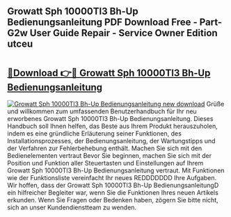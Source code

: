 ## Growatt Sph 10000Tl3 Bh-Up Bedienungsanleitung PDF Download Free - Part-G2w User Guide Repair - Service Owner Edition utceu

# <h2><a href="http://df41dln.blite.top/?on=Growatt+Sph+10000Tl3+Bh-Up+Bedienungsanleitung">🔗Download 👉🔴 Growatt Sph 10000Tl3 Bh-Up Bedienungsanleitung</a></h2>

[![Growatt Sph 10000Tl3 Bh-Up Bedienungsanleitung new download](https://i.imgur.com/lujVjoI.png)](http://df41dln.blite.top/?on=Growatt+Sph+10000Tl3+Bh-Up+Bedienungsanleitung)
Grüße und willkommen zum umfassenden Benutzerhandbuch für Ihr neu erworbenes Growatt Sph 10000Tl3 Bh-Up Bedienungsanleitung. Dieses Handbuch soll Ihnen helfen, das Beste aus Ihrem Produkt herauszuholen, indem es eine gründliche Erläuterung seiner Funktionen, des Installationsprozesses, der Bedienungsanleitung, der Wartungstipps und der Verfahren zur Fehlerbehebung enthält. Machen Sie sich mit den Bedienelementen vertraut Bevor Sie beginnen, machen Sie sich mit der Position und Funktion aller Steuertasten und Einstellungen auf Ihrem Growatt Sph 10000Tl3 Bh-Up Bedienungsanleitung vertraut. Mit Funktionen wie der Funktionsliste vereinfacht Ihr neues REDDDDDDD Ihre Aufgaben. Wir hoffen, dass der Growatt Sph 10000Tl3 Bh-Up BedienungsanleitungD ein hilfreicher Begleiter war, wenn Sie die Funktionen Ihres neuen Artikels erkunden. Wenn Sie Fragen oder Bedenken haben, zögern Sie bitte nicht, sich an unser Kundendienstteam zu wenden.
